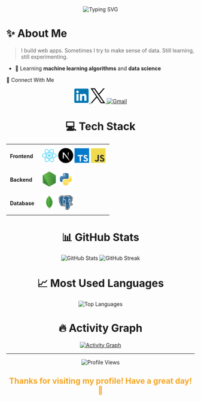 <div align="center">
  <img src="https://readme-typing-svg.herokuapp.com?font=Fira+Code&weight=500&size=40&pause=1000&color=F5A623&center=true&vCenter=true&random=false&width=600&height=70&lines=Hi%2C+I+am+Kahon!;Full+Stack+Developer;Data+Explorer;Continuous+Learner" alt="Typing SVG" />
</div>

# ✨ About Me
> I build web apps. Sometimes I try to make sense of data. Still learning, still experimenting.

- 🌱 Learning **machine learning algorithms** and **data science**

🔗 Connect With Me
<div align="center">
  <a href="https://www.linkedin.com/in/kahon-binte-zaman-9414432b4/" target="_blank">
    <img src="https://raw.githubusercontent.com/devicons/devicon/master/icons/linkedin/linkedin-original.svg" width="40" height="40" alt="LinkedIn"/>
  </a>
  <a href="https://x.com/Kahoo_z" target="_blank">
    <img src="https://raw.githubusercontent.com/simple-icons/simple-icons/develop/icons/x.svg" width="40" height="40" alt="Twitter/X"/>
  </a>
  <a href="mailto:kahonbintezaman@gmail.com">
    <img src="https://raw.githubusercontent.com/simple-icons/simple-icons/develop/icons/gmail.svg" width="40" height="40" alt="Gmail"/>
  </a>

# 💻 Tech Stack

<table align="center" style="border-collapse: collapse; border: none;">
  <tr style="background-color: transparent;">
    <td style="border: none; padding: 10px;"><strong>Frontend</strong></td>
    <td style="border: none; padding: 10px;">
      <img src="https://raw.githubusercontent.com/devicons/devicon/master/icons/react/react-original.svg" width="40" height="40" alt="React"/>
      <img src="https://raw.githubusercontent.com/devicons/devicon/master/icons/nextjs/nextjs-original.svg" width="40" height="40" alt="Next.js"/>
      <img src="https://raw.githubusercontent.com/devicons/devicon/master/icons/typescript/typescript-original.svg" width="40" height="40" alt="TypeScript"/>
      <img src="https://raw.githubusercontent.com/devicons/devicon/master/icons/javascript/javascript-original.svg" width="40" height="40" alt="JavaScript"/>
    </td>
  </tr>
  <tr style="background-color: transparent;">
    <td style="border: none; padding: 10px;"><strong>Backend</strong></td>
    <td style="border: none; padding: 10px;">
      <img src="https://raw.githubusercontent.com/devicons/devicon/master/icons/nodejs/nodejs-original.svg" width="40" height="40" alt="Node.js"/>
      <img src="https://raw.githubusercontent.com/devicons/devicon/master/icons/python/python-original.svg" width="40" height="40" alt="Python"/>
    </td>
  </tr>
  <tr style="background-color: transparent;">
    <td style="border: none; padding: 10px;"><strong>Database</strong></td>
    <td style="border: none; padding: 10px;">
      <img src="https://raw.githubusercontent.com/devicons/devicon/master/icons/mongodb/mongodb-original.svg" width="40" height="40" alt="MongoDB"/>
      <img src="https://raw.githubusercontent.com/devicons/devicon/master/icons/postgresql/postgresql-original.svg" width="40" height="40" alt="PostgreSQL"/>
    </td>
  </tr>
</table>

# 📊 GitHub Stats

<div align="center">
  <img src="https://github-readme-stats.vercel.app/api?username=kaho0&theme=gruvbox&hide_border=true&include_all_commits=false&count_private=false&bg_color=00000000&show_icons=true&icon_color=F5A623&title_color=F5A623&text_color=E8DDCB" alt="GitHub Stats" width="49%" />
  <img src="https://github-readme-streak-stats.herokuapp.com/?user=kaho0&theme=gruvbox&hide_border=true&background=00000000&stroke=F5A623&ring=F5A623&fire=F28C28&currStreakLabel=F5A623" alt="GitHub Streak" width="49%" />
</div>

# 📈 Most Used Languages

<div align="center">
  <img src="https://github-readme-stats.vercel.app/api/top-langs/?username=kaho0&theme=gruvbox&hide_border=true&include_all_commits=false&count_private=false&layout=compact&bg_color=00000000&title_color=F5A623&text_color=E8DDCB" alt="Top Languages" width="50%" />
</div>


# 🔥 Activity Graph
<div align="center">
  <a href="https://github.com/kaho0/github-readme-activity-graph">
    <img src="https://github-readme-activity-graph.vercel.app/graph?username=kaho0&bg_color=00000000&color=F5A623&line=F28C28&point=F5A623&hide_border=true" alt="Activity Graph" width="95%" />
  </a>
</div>

<hr style="border-color: rgba(245, 166, 35, 0.3);">

<div align="center">
  <img src="https://komarev.com/ghpvc/?username=kaho0&style=for-the-badge&color=F5A623" alt="Profile Views" />

  <h2 style="color: #F5A623;">Thanks for visiting my profile! Have a great day! 👋</h2>
</div>
